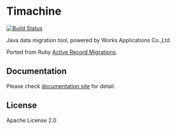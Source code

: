 Timachine
=========

[![Build Status](https://travis-ci.org/Timachine/timachine-core.svg?branch=master)](https://travis-ci.org/Timachine/timachine-core)

Java data migration tool, powered by Works Applications Co.,Ltd

Ported from Ruby [Active Record Migrations](http://edgeguides.rubyonrails.org/active_record_migrations.html).

## Documentation

Please check [documentation site](http://timachine-core.readthedocs.org/en/latest/) for detail.

## License

Apache License 2.0
